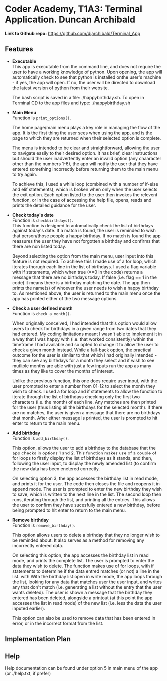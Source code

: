 # Coder Academy, T1A3: Terminal Application. Duncan Archibald  

**Link to Github repo:** https://github.com/djarchibald/Terminal_App

## Features
- **Executable**  
  This app is executable from the command line, and does not require the user to have a working knowledge of python. Upon opening, the app will automatically check to see that python is installed onthe user's machine - if yes, the app will open. If no, the user will be directed to download the latest version of python from their website. 

  The bash script is saved in a file: ./happybirthday.sh. To open in Terminal CD to the app files and type: ./happybirthday.sh
    
- **Main Menu**  
  Function is ```print_options()```.  

  The home page/main menu plays a key role in managing the flow of the app. It is the first thing the user sees when using the app, and is the page to which they are returned when their selected option is complete.  
  
  The menu is intended to be clear and straightforward, allowing the user to navigate easily to their desired option. It has brief, clear instructions but should the user inadvertently enter an invalid option (any chaaracter other than the numbers 1-6), the app will notfiy the user that they have entered something incorrectly before returning them to the main menu to try again.

  To achieve this, I used a while loop (combined with a number of if-else and elif statements), which is broken when only when the user selects the exit option. Each option listed to the user then invokes the relevent function, or in the case of accessing the help file, opens, reads and prints the detailed guidance for the user. 
  

- **Check today's date**  
  Function is ```checkbirthdays()```.  
  This function is designed to automatically check the list of birthdays against today's date. If a match is found, the user is reminded to wish that person/those people a happy birthday. If no match is found the app reassures the user they have not forgotten a birthday and confirms that there are non listed today. 

  Beyond selecting the option from the main menu, user input into this feature is not required. To achieve this I made use of a for loop, which iterates thorugh each line in the list of birthdays. I used a flag variable with if statements, which when true (==0 in the code) returns a message that there are no birthdays today. If false (i.e. flag == 1 in the code) it means there is a birthday matching the date. The app then prints the name(s) of whoever the user needs to wish a happy birthday to. As mentioned above, the user is returned to the main menu once the app has printed either of the two message options. 



- **Check a user defined month**  
  Function is ```check_a_month()```.  

  When originally conceived, I had intended that this option would allow users to check for birthdays in a given range from two dates that they had entered. My coding limitations meant I wasn't able to implement it in a way that I was happy with (i.e. that worked consistently) within the timeframe I had available and so opted to change it to allow the user to check a given month instead. While a fall-back option, the practical outcome for the user is similar to that which I had originally intended - they can see any birthdays for a month they select and if wish to see mutliple months are able with just a few inputs run the app as many times as they like to cover the months of interest.  

  Unlike the previous function, this one does require user input, with the user prompted to enter a number from 01-12 to select the month they wish to check. I used a for loop and if statements to allow the function to iterate through the list of birthdays checking only the first two characters (i.e. the month) of each line. Any matches are then printed for the user (thus listing all the birthdays for the selected month). If there are no matches, the user is given a message that there are no birthdays that month. After either message is printed, the user is prompted to hit enter to return to the main menu. 

- **Add birthday**  
  Function is ```add_birthday()```.  

  This option, allows the user to add a birthday to the database that the app checks in options 1 and 2. This function makes use of a couple of for loops to firstly display the list of birthdays as it stands, and then, following the user input, to display the newly amended list (to confirm the new data has been enetered correctly.  
  
   On selecting option 3, the app accesses the birthday list in read mode, and prints it for the user. The code then closes the file and reopens it in append mode. The user is prompted to enter the new birthday they wish to save, which is written to the next line in the list. The second loop then runs, iterating through the list, and printing all the entries. This allows the user to confirm they have sucesfully entered a new birthday, before being prompted to hit enter to return to the main menu.

- **Remove birthday**  
  Function is ```remove_birthday()```.  

  This option allows users to delete a birthday that they no longer wish to be reminded about. It also serves as a method for removing any incorrectly entered data.  

  On selecting this option, the app accesses the birthday list in read mode, and prints the complete list. The user is prompted to enter the data they wish to delete. The function makes use of for loops, with if statements to determine if the data entred matches (or not) a line in the list. with  With the birthday list open in write mode, the app loops through the list, looking for any data that matches user the user input, and writes any that don't match (i.e. generating a list without the entry that the user wants deleted). The user is shown a message that the birthday they entered has been deleted, alongside a printout (at this point the app accesses the list in read mode) of the new list (i.e. less the data the user inputed earlier).  

  This option can also be used to remove data that has been entered in error, or in the incorrect format from the list.


## Implementation Plan

## Help
Help documentation can be found under option 5 in main menu of the app (or ./help.txt, if prefer)
